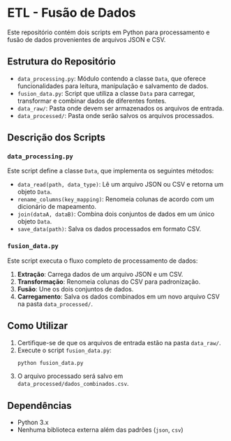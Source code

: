 # ETL - Fusão de Dados

Este repositório contém dois scripts em Python para processamento e fusão de dados provenientes de arquivos JSON e CSV.

## Estrutura do Repositório

- `data_processing.py`: Módulo contendo a classe `Data`, que oferece funcionalidades para leitura, manipulação e salvamento de dados.
- `fusion_data.py`: Script que utiliza a classe `Data` para carregar, transformar e combinar dados de diferentes fontes.
- `data_raw/`: Pasta onde devem ser armazenados os arquivos de entrada.
- `data_processed/`: Pasta onde serão salvos os arquivos processados.

## Descrição dos Scripts

### `data_processing.py`
Este script define a classe `Data`, que implementa os seguintes métodos:

- `data_read(path, data_type)`: Lê um arquivo JSON ou CSV e retorna um objeto `Data`.
- `rename_columns(key_mapping)`: Renomeia colunas de acordo com um dicionário de mapeamento.
- `join(dataA, dataB)`: Combina dois conjuntos de dados em um único objeto `Data`.
- `save_data(path)`: Salva os dados processados em formato CSV.

### `fusion_data.py`
Este script executa o fluxo completo de processamento de dados:

1. **Extração**: Carrega dados de um arquivo JSON e um CSV.
2. **Transformação**: Renomeia colunas do CSV para padronização.
3. **Fusão**: Une os dois conjuntos de dados.
4. **Carregamento**: Salva os dados combinados em um novo arquivo CSV na pasta `data_processed/`.

## Como Utilizar

1. Certifique-se de que os arquivos de entrada estão na pasta `data_raw/`.
2. Execute o script `fusion_data.py`:
   ```bash
   python fusion_data.py
   ```
3. O arquivo processado será salvo em `data_processed/dados_combinados.csv`.

## Dependências

- Python 3.x
- Nenhuma biblioteca externa além das padrões (`json`, `csv`)


